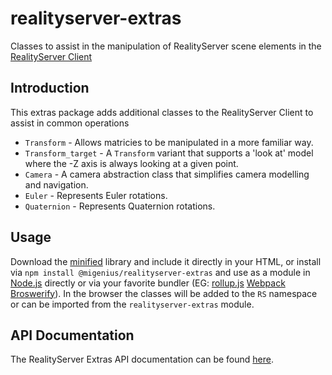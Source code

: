 # realityserver-extras
Classes to assist in the manipulation of RealityServer scene elements in the [RealityServer Client](https://github.com/migenius/realityserver-client "RealityServer Client")

## Introduction

This extras package adds additional classes to the RealityServer Client to assist in common operations

- `Transform` - Allows matricies to be manipulated in a more familiar way.
- `Transform_target` - A `Transform` variant that supports a 'look at' model where the -Z axis is always looking at a given point.
- `Camera` - A camera abstraction class that simplifies camera modelling and navigation.
- `Euler` - Represents Euler rotations.
- `Quaternion` - Represents Quaternion rotations.

## Usage
Download the [minified](https://unpkg.com/@migenius/realityserver-extras@1.0.3 "RealityServer extras") library and include it directly in your HTML, or install via `npm install @migenius/realityserver-extras` and use as a module in [Node.js](https://nodejs.org "Node.js") directly or via your favorite bundler (EG: [rollup.js](https://rollupjs.org "rollup.js") [Webpack](https://webpack.github.io/ "Webpack") [Broswerify](https://github.com/substack/node-browserify "Browerify")). In the browser the classes will be added to the `RS` namespace or can be imported from the `realityserver-extras` module.

## API Documentation

The RealityServer Extras API documentation can be found [here](https://migenius.github.io/realityserver-extras/ "RealityServer Extras").